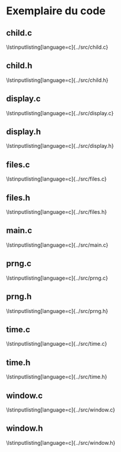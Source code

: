 Exemplaire du code
======================

## child.c

\lstinputlisting[language=c]{../src/child.c}

## child.h

\lstinputlisting[language=c]{../src/child.h}

## display.c

\lstinputlisting[language=c]{../src/display.c}

## display.h

\lstinputlisting[language=c]{../src/display.h}

## files.c

\lstinputlisting[language=c]{../src/files.c}

## files.h

\lstinputlisting[language=c]{../src/files.h}

## main.c

\lstinputlisting[language=c]{../src/main.c}

## prng.c

\lstinputlisting[language=c]{../src/prng.c}

## prng.h

\lstinputlisting[language=c]{../src/prng.h}

## time.c

\lstinputlisting[language=c]{../src/time.c}

## time.h

\lstinputlisting[language=c]{../src/time.h}

## window.c

\lstinputlisting[language=c]{../src/window.c}

## window.h

\lstinputlisting[language=c]{../src/window.h}

